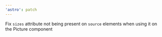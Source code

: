 ```yaml
---
'astro': patch
---
```


Fix `sizes` attribute not being present on `source` elements when using it on the Picture component
